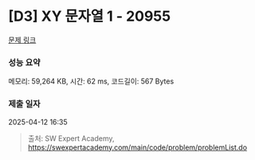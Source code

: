 # [D3] XY 문자열 1 - 20955 

[문제 링크](https://swexpertacademy.com/main/code/problem/problemDetail.do?contestProbId=AY_gm8_6NjcDFAVF) 

### 성능 요약

메모리: 59,264 KB, 시간: 62 ms, 코드길이: 567 Bytes

### 제출 일자

2025-04-12 16:35



> 출처: SW Expert Academy, https://swexpertacademy.com/main/code/problem/problemList.do